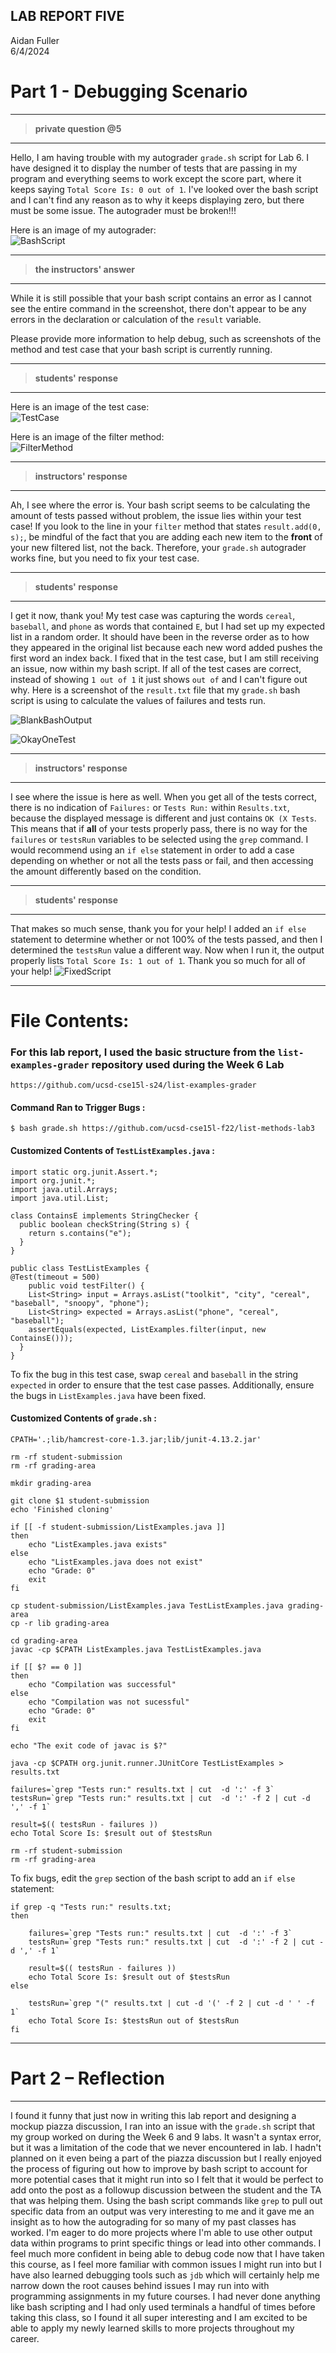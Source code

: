 ## LAB REPORT FIVE
Aidan Fuller <br> 6/4/2024

# Part 1 - Debugging Scenario
---
> **private question @5**
---

Hello, I am having trouble with my autograder `grade.sh` script for Lab 6. I have designed it to display the number of tests that are passing in my program and everything seems to work except the score part, where it keeps saying `Total Score Is: 0 out of 1`. I've looked over the bash script and I can't find any reason as to why it keeps displaying zero, but there must be some issue. The autograder must be broken!!! 

Here is an image of my autograder: <br>
![BashScript](BashScript.png) <br>


---
> **the instructors' answer**
---
While it is still possible that your bash script contains an error as I cannot see the entire command in the screenshot, there don't appear to be any errors in the declaration or calculation of the `result` variable. <br>

Please provide more information to help debug, such as screenshots of the method and test case that your bash script is currently running. 

---
> **students' response**
---
Here is an image of the test case: <br>
![TestCase](TestCase.png) <br>

Here is an image of the filter method: <br>
![FilterMethod](FilterMethod.png) <br>

---
> **instructors' response**
---
Ah, I see where the error is. Your bash script seems to be calculating the amount of tests passed without problem, the issue lies within your test case! If you look to the line in your `filter` method that states `result.add(0, s);`, be mindful of the fact that you are adding each new item to the **front** of your new filtered list, not the back. Therefore, your `grade.sh` autograder works fine, but you need to fix your test case. 


---
> **students' response**
---
I get it now, thank you! My test case was capturing the words `cereal`, `baseball`, and `phone` as words that contained `E`, but I had set up my expected list in a random order. It should have been in the reverse order as to how they appeared in the original list because each new word added pushes the first word an index back. I fixed that in the test case, but I am still receiving an issue, now within my bash script. If all of the test cases are correct, instead of showing `1 out of 1` it just shows ` out of ` and I can't figure out why. Here is a screenshot of the `result.txt` file that my `grade.sh` bash script is using to calculate the values of failures and tests run. 

![BlankBashOutput](BlankBashOutput.png) <br>

![OkayOneTest](OkayOneTest.png) <br>


---
> **instructors' response**
---
I see where the issue is here as well. When you get all of the tests correct, there is no indication of `Failures:` or `Tests Run:` within `Results.txt`, because the displayed message is different and just contains `OK (X Tests`. This means that if **all** of your tests properly pass, there is no way for the `failures` or `testsRun` variables to be selected using the `grep` command. I would recommend using an `if else` statement in order to add a case depending on whether or not all the tests pass or fail, and then accessing the amount differently based on the condition. 

---
> **students' response**
---
That makes so much sense, thank you for your help! I added an `if else` statement to determine whether or not 100% of the tests passed, and then I determined the `testsRun` value a different way. Now when I run it, the output properly lists `Total Score Is: 1 out of 1`. Thank you so much for all of your help!
![FixedScript](FixedScript.png) <br>

---

# File Contents:


### For this lab report, I used the basic structure from the `list-examples-grader` repository used during the Week 6 Lab
`https://github.com/ucsd-cse15l-s24/list-examples-grader`

#### Command Ran to Trigger Bugs : 
```
$ bash grade.sh https://github.com/ucsd-cse15l-f22/list-methods-lab3
```

#### Customized Contents of `TestListExamples.java` : 
```
import static org.junit.Assert.*;
import org.junit.*;
import java.util.Arrays;
import java.util.List;

class ContainsE implements StringChecker {
  public boolean checkString(String s) {
    return s.contains("e");
  }
}

public class TestListExamples {
@Test(timeout = 500)
    public void testFilter() {
    List<String> input = Arrays.asList("toolkit", "city", "cereal", "baseball", "snoopy", "phone");
    List<String> expected = Arrays.asList("phone", "cereal", "baseball");
    assertEquals(expected, ListExamples.filter(input, new ContainsE()));
  }
}
```
To fix the bug in this test case, swap `cereal` and `baseball` in the string `expected` in order to ensure that the test case passes. Additionally, ensure the bugs in `ListExamples.java` have been fixed. 

#### Customized Contents of `grade.sh` : 
```
CPATH='.;lib/hamcrest-core-1.3.jar;lib/junit-4.13.2.jar'

rm -rf student-submission
rm -rf grading-area

mkdir grading-area

git clone $1 student-submission
echo 'Finished cloning'

if [[ -f student-submission/ListExamples.java ]] 
then 
    echo "ListExamples.java exists"
else 
    echo "ListExamples.java does not exist"
    echo "Grade: 0"
    exit 
fi 

cp student-submission/ListExamples.java TestListExamples.java grading-area
cp -r lib grading-area

cd grading-area
javac -cp $CPATH ListExamples.java TestListExamples.java 

if [[ $? == 0 ]] 
then
    echo "Compilation was successful"
else 
    echo "Compilation was not sucessful"
    echo "Grade: 0"
    exit 
fi 

echo "The exit code of javac is $?" 

java -cp $CPATH org.junit.runner.JUnitCore TestListExamples > results.txt 

failures=`grep "Tests run:" results.txt | cut  -d ':' -f 3`
testsRun=`grep "Tests run:" results.txt | cut  -d ':' -f 2 | cut -d ',' -f 1` 

result=$(( testsRun - failures ))
echo Total Score Is: $result out of $testsRun 

rm -rf student-submission
rm -rf grading-area
```

To fix bugs, edit the `grep` section of the bash script to add an `if else` statement: 
```
if grep -q "Tests run:" results.txt; 
then

    failures=`grep "Tests run:" results.txt | cut  -d ':' -f 3`
    testsRun=`grep "Tests run:" results.txt | cut  -d ':' -f 2 | cut -d ',' -f 1` 

    result=$(( testsRun - failures ))
    echo Total Score Is: $result out of $testsRun 
else 

    testsRun=`grep "(" results.txt | cut -d '(' -f 2 | cut -d ' ' -f 1`
    echo Total Score Is: $testsRun out of $testsRun 
fi
```
---
# Part 2 – Reflection
---

I found it funny that just now in writing this lab report and designing a mockup piazza discussion, I ran into an issue with the `grade.sh` script that my group worked on during the Week 6 and 9 labs. It wasn't a syntax error, but it was a limitation of the code that we never encountered in lab. I hadn't planned on it even being a part of the piazza discussion but I really enjoyed the process of figuring out how to improve by bash script to account for more potential cases that it might run into so I felt that it would be perfect to add onto the post as a followup discussion between the student and the TA that was helping them. Using the bash script commands like `grep` to pull out specific data from an output was very interesting to me and it gave me an insight as to how the autograding for so many of my past classes has worked. I'm eager to do more projects where I'm able to use other output data within programs to print specific things or lead into other commands. I feel much more confident in being able to debug code now that I have taken this course, as I feel more familiar with common issues I might run into but I have also learned debugging tools such as `jdb` which will certainly help me narrow down the root causes behind issues I may run into with programming assignments in my future courses. I had never done anything like bash scripting and I had only used terminals a handful of times before taking this class, so I found it all super interesting and I am excited to be able to apply my newly learned skills to more projects throughout my career. 



